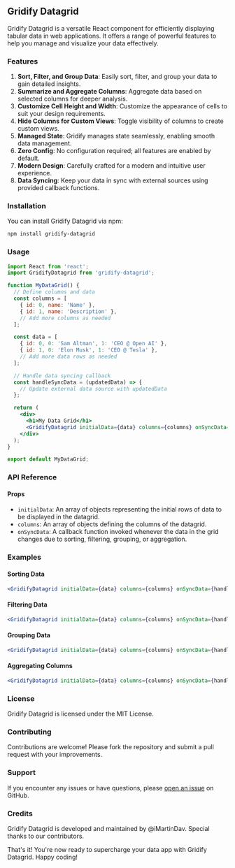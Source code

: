 ## Gridify Datagrid

Gridify Datagrid is a versatile React component for efficiently displaying tabular data in web applications. It offers a range of powerful features to help you manage and visualize your data effectively.

### Features

1. **Sort, Filter, and Group Data**: Easily sort, filter, and group your data to gain detailed insights.
2. **Summarize and Aggregate Columns**: Aggregate data based on selected columns for deeper analysis.
3. **Customize Cell Height and Width**: Customize the appearance of cells to suit your design requirements.
4. **Hide Columns for Custom Views**: Toggle visibility of columns to create custom views.
5. **Managed State**: Gridify manages state seamlessly, enabling smooth data management.
6. **Zero Config**: No configuration required; all features are enabled by default.
7. **Modern Design**: Carefully crafted for a modern and intuitive user experience.
8. **Data Syncing**: Keep your data in sync with external sources using provided callback functions.

### Installation

You can install Gridify Datagrid via npm:

```bash
npm install gridify-datagrid
```

### Usage

```jsx
import React from 'react';
import GridifyDatagrid from 'gridify-datagrid';

function MyDataGrid() {
  // Define columns and data
  const columns = [
    { id: 0, name: 'Name' },
    { id: 1, name: 'Description' },
    // Add more columns as needed
  ];

  const data = [
    { id: 0, 0: 'Sam Altman', 1: 'CEO @ Open AI' },
    { id: 1, 0: 'Elon Musk', 1: 'CEO @ Tesla' },
    // Add more data rows as needed
  ];

  // Handle data syncing callback
  const handleSyncData = (updatedData) => {
    // Update external data source with updatedData
  };

  return (
    <div>
      <h1>My Data Grid</h1>
      <GridifyDatagrid initialData={data} columns={columns} onSyncData={handleSyncData} />
    </div>
  );
}

export default MyDataGrid;
```

### API Reference

#### Props

- `initialData`: An array of objects representing the initial rows of data to be displayed in the datagrid.
- `columns`: An array of objects defining the columns of the datagrid.
- `onSyncData`: A callback function invoked whenever the data in the grid changes due to sorting, filtering, grouping, or aggregation.

### Examples

#### Sorting Data

```jsx
<GridifyDatagrid initialData={data} columns={columns} onSyncData={handleSyncData} />
```

#### Filtering Data

```jsx
<GridifyDatagrid initialData={data} columns={columns} onSyncData={handleSyncData} />
```

#### Grouping Data

```jsx
<GridifyDatagrid initialData={data} columns={columns} onSyncData={handleSyncData} />
```

#### Aggregating Columns

```jsx
<GridifyDatagrid initialData={data} columns={columns} onSyncData={handleSyncData} />
```

### License

Gridify Datagrid is licensed under the MIT License.

### Contributing

Contributions are welcome! Please fork the repository and submit a pull request with your improvements.

### Support

If you encounter any issues or have questions, please [open an issue](https://github.com/iMartinDav/gridify-datagrid/issues) on GitHub.

### Credits

Gridify Datagrid is developed and maintained by @iMartinDav. Special thanks to our contributors.

That's it! You're now ready to supercharge your data app with Gridify Datagrid. Happy coding!
